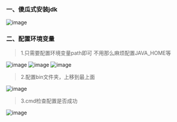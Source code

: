 ### 一、傻瓜式安装jdk
![image](https://github.com/user-attachments/assets/f862addb-8980-4b52-b955-bd1e3aadd5c0)
### 二、配置环境变量

> 1.只需要配置环境变量path即可
> 不用那么麻烦配置JAVA_HOME等

![image](https://github.com/user-attachments/assets/cc32bb4a-070d-454e-be51-78d659efccde)
![image](https://github.com/user-attachments/assets/3c5a8e3d-c659-4c10-baa8-a3504d5c6d81)
![image](https://github.com/user-attachments/assets/e7e4ac47-6ed8-4665-a917-447bf17547ca)

> 2.配置bin文件夹，上移到最上面
> 

![image](https://github.com/user-attachments/assets/e7972d7d-ac0e-4a9c-b3f7-708ce6dbddef)

> 3.cmd检查配置是否成功
> 

![image](https://github.com/user-attachments/assets/c185cb6a-6bc8-4394-ab20-0a2c6f11cb55)

